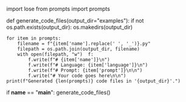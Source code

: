 import lose
from prompts import prompts

def generate_code_files(output_dir="examples"):
    if not os.path.exists(output_dir):
        os.makedirs(output_dir)
    
    for item in prompts:
        filename = f"{item['name'].replace(' ', '_')}.py"
        filepath = os.path.join(output_dir, filename)
        with open(filepath, "w")  f:
            f.write(f"# {item['name']}\n")
            f.write(f"# Language: {item['language']}\n")
            f.write(f"# Prompt: {item['prompt']}\n\n")
            f.write("# Your code goes here\n\n")
    print(f"Generated {len(prompts)} code files in '{output_dir}'.")

if __name__ == "__main__":
    generate_code_files()
